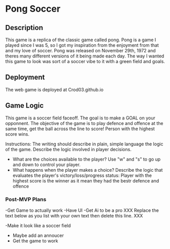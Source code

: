 # Pong Soccer

## Description
This game is a replica of the classic game called pong. Pong is a game I played since I was 5, so I got my inspiration from the enjoyment from that and my love of soccer. Pong was released on November 29th, 1972 and theres many different versions of it being made each day. The way I wanted this game to look was sort of a soccer vibe to it with a green field and goals.  



## Deployment

The web game is deployed at Crod03.github.io 


## Game Logic
This game is a soccer field faceoff. The goal is to make a GOAL on your opponnent. The objective of the game is to play defence and offence at the same time, get the ball across the line to score!
Person with the highest score wins.



Instructions: 
The writing should describe in plain, simple language the logic of the game.
Describe the logic involved in player decisions.
  - What are the choices available to the player?
Use "w" and "s" to go up and down to control your player.
  - What happens when the player makes a choice?
Describe the logic that evaluates the player's victory/loss/progress status:
Player with the highest score is the winner as it mean they had the bestr defence and offence


### Post-MVP Plans
-Get Game to actually work
-Have UI
-Get Ai to be a pro 
XXX Replace the text below as you list with your own text then delete this line. XXX

-Make it look like a soccer field
- Maybe add an annoucer
- Get the game to work
